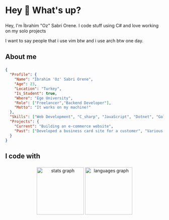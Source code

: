 <h1 align="left">Hey 👋 What's up?</h1>

###

<p align="left">Hey, I'm İbrahim "Oz" Sabri Orene. I code stuff using C# and love working on my solo projects</p>
<p align="left">I want to say people that i use vim btw and i use arch btw one day.</p>

###

<h2 align="left">About me</h2>

###

```json
{
  "Profile": {
    "Name": "İbrahim 'Oz' Sabri Orene",
    "Age": 23,
    "Location": "Turkey",
    "Is_Student": true,
    "Where": "Ege University",
    "Role": ["Freelancer","Backend Developer"],
    "Motto": "It works on my machine!"
  },
  "Skills": ["Web Development", "C_sharp", "JavaScript", "Dotnet", "Golang", "Bootstrap", "Shell", "Lua"],
  "Projects": {
    "Current": "Building an e-commerce website",
    "Past": ["Developed a business card site for a customer", "Various CV-related projects"]
  }
}

```

###

<h2 align="left">I code with</h2>

###

<div align="center">
  <img src="https://github-readme-stats.vercel.app/api?username=IbrahimSabriOrene&hide_title=false&hide_rank=false&show_icons=true&include_all_commits=true&count_private=true&disable_animations=false&theme=dracula&locale=en&hide_border=false&order=1" height="150" alt="stats graph"  />
  <img src="https://github-readme-stats.vercel.app/api/top-langs?username=IbrahimSabriOrene&locale=en&hide_title=false&layout=compact&card_width=320&langs_count=5&theme=dracula&hide_border=false&order=2" height="150" alt="languages graph"  />
</div>

###
